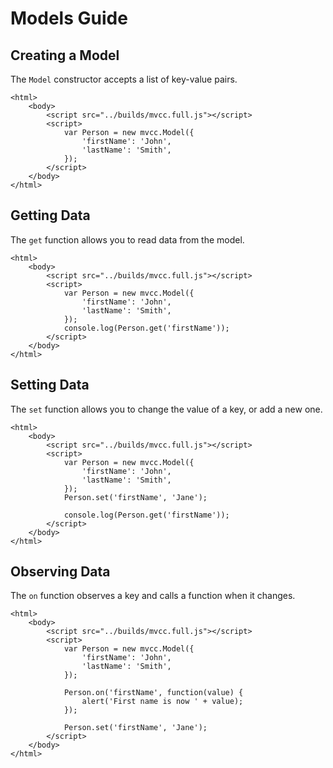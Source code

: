 # Models Guide

## Creating a Model

The `Model` constructor accepts a list of key-value pairs.

	<html>
		<body>
			<script src="../builds/mvcc.full.js"></script>
			<script>
				var Person = new mvcc.Model({
					'firstName': 'John',
					'lastName': 'Smith',					
				});
			</script>
		</body>
	</html>

## Getting Data

The `get` function allows you to read data from the model.

	<html>
		<body>
			<script src="../builds/mvcc.full.js"></script>
			<script>
				var Person = new mvcc.Model({
					'firstName': 'John',
					'lastName': 'Smith',					
				});
				console.log(Person.get('firstName'));
			</script>
		</body>
	</html>

## Setting Data

The `set` function allows you to change the value of a key, or add a new one.

	<html>
		<body>
			<script src="../builds/mvcc.full.js"></script>
			<script>
				var Person = new mvcc.Model({
					'firstName': 'John',
					'lastName': 'Smith',					
				});
				Person.set('firstName', 'Jane');

				console.log(Person.get('firstName'));
			</script>
		</body>
	</html>

## Observing Data

The `on` function observes a key and calls a function when it changes.

	<html>
		<body>
			<script src="../builds/mvcc.full.js"></script>
			<script>
				var Person = new mvcc.Model({
					'firstName': 'John',
					'lastName': 'Smith',					
				});

				Person.on('firstName', function(value) {
					alert('First name is now ' + value);
				});

				Person.set('firstName', 'Jane');
			</script>
		</body>
	</html>	